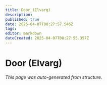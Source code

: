 ```yaml
---
title: Door_(Elvarg)
description: 
published: true
date: 2025-04-07T08:27:57.546Z
tags: 
editor: markdown
dateCreated: 2025-04-07T08:27:55.357Z
---
```


# Door (Elvarg)

*This page was auto-generated from structure.*